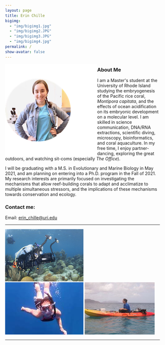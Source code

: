 ```yaml
---
layout: page  
title: Erin Chille  
bigimg:
  - "img/bigimg1.jpg"
  - "img/bigimg2.JPG"
  - "img/bigimg3.JPG"
  - "img/bigimg4.jpg"
permalink: /  
show-avatar: false 
---
```


<img style="float: left;" src="https://raw.githubusercontent.com/echille/echille.github.io/master/img/IMG-2540.png">

### About Me

I am a Master's student at the University of Rhode Island studying the embryogenesis of the Pacific rice coral, *Montipora capitata*, and the effects of ocean acidification on its embryonic development on a molecular level. I am skilled in science communication, DNA/RNA extractions, scientific diving, microscopy, bioinformatics, and coral aquaculture. In my free time, I enjoy partner-dancing, exploring the great outdoors, and watching sit-coms (especially *The Office*).

I will be graduating with a M.S. in Evolutionary and Marine Biology in May 2021, and am planning on entering into a Ph.D. program in the Fall of 2021. My research interests are primarily focused on investigating the mechanisms that allow reef-building corals to adapt and acclimatize to multiple simultaneous stressors, and the implications of these mechanisms towards conservation and ecology. 

### Contact me:

Email: [erin_chille@uri.edu](mailto:erin_chille@uri.edu) 


---

![pic1](https://raw.githubusercontent.com/echille/echille.github.io/master/img/Erin%20shooting.jpg)
![pic2](https://raw.githubusercontent.com/echille/echille.github.io/master/img/IMG_3290.JPG)
![pic3](https://raw.githubusercontent.com/echille/echille.github.io/master/img/IMG_9439.JPG)

---

